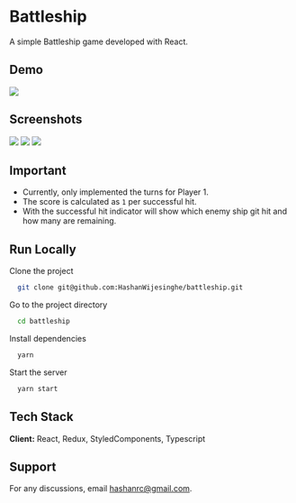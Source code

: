 # Battleship

A simple Battleship game developed with React.

## Demo

![](https://github.com/https://github.com/HashanWijesinghe/battleship/blob/develop/readMeContent/gamePlay.gif)

## Screenshots

![](https://github.com/https://github.com/HashanWijesinghe/battleship/blob/develop/readMeContent/Screenshot_desktop.png)
![](https://github.com/https://github.com/HashanWijesinghe/battleship/blob/develop/readMeContent/Screenshot_ipad_mini.png)
![](https://github.com/https://github.com/HashanWijesinghe/battleship/blob/develop/readMeContent/Screenshot_iphone_se.png)

## Important

- Currently, only implemented the turns for Player 1.
- The score is calculated as `1` per successful hit.
- With the successful hit indicator will show which enemy ship git hit and how many are remaining.

## Run Locally

Clone the project

```bash
  git clone git@github.com:HashanWijesinghe/battleship.git
```

Go to the project directory

```bash
  cd battleship
```

Install dependencies

```bash
  yarn
```

Start the server

```bash
  yarn start
```

## Tech Stack

**Client:** React, Redux, StyledComponents, Typescript

## Support

For any discussions, email hashanrc@gmail.com.

